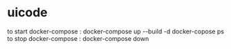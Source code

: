 # uicode
to start docker-compose : docker-compose up --build -d
docker-copose ps
to stop docker-compose : docker-compose down